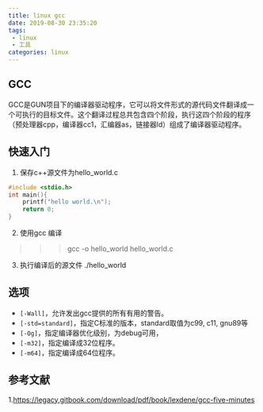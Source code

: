 ```yaml
---
title: linux gcc
date: 2019-08-30 23:35:20
tags:
 - linux
 - 工具
categories: linux
---
```



## GCC
GCC是GUN项目下的编译器驱动程序，它可以将文件形式的源代码文件翻译成一个可执行的目标文件。这个翻译过程总共包含四个阶段，执行这四个阶段的程序（预处理器cpp，编译器cc1，汇编器as，链接器ld）组成了编译器驱动程序。

## 快速入门
1. 保存c++源文件为hello_world.c
``` c
#include <stdio.h>
int main(){
    printf("hello world.\n");
    return 0;
}
```

2. 使用gcc 编译
>>> gcc -o hello_world hello_world.c
3. 执行编译后的源文件
./hello_world


## 选项
- `[-Wall]`，允许发出gcc提供的所有有用的警告。
- `[-std=standard]`，指定C标准的版本，standard取值为c99, c11, gnu89等
- `[-Og]`，指定编译器优化级别，为debug可用，
- `[-m32]`，指定编译成32位程序。
- `[-m64]`，指定编译成64位程序。


## 参考文献
1.https://legacy.gitbook.com/download/pdf/book/lexdene/gcc-five-minutes
